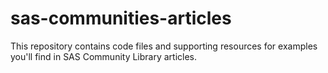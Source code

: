 # sas-communities-articles
This repository contains code files and supporting resources for examples you'll find in SAS Community Library articles.
